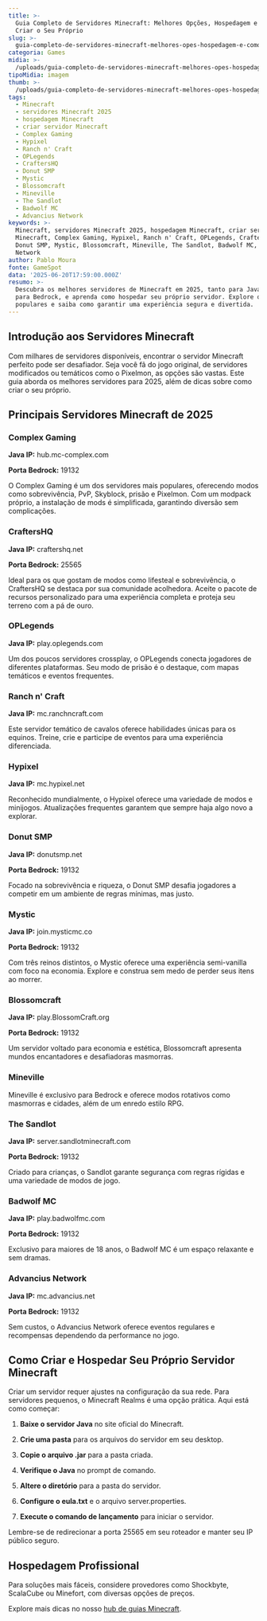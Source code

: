 ```yaml
---
title: >-
  Guia Completo de Servidores Minecraft: Melhores Opções, Hospedagem e Como
  Criar o Seu Próprio
slug: >-
  guia-completo-de-servidores-minecraft-melhores-opes-hospedagem-e-como-criar-o-seu-prprio
categoria: Games
midia: >-
  /uploads/guia-completo-de-servidores-minecraft-melhores-opes-hospedagem-e-como-criar-o-seu-prprio-thumb.jpg
tipoMidia: imagem
thumb: >-
  /uploads/guia-completo-de-servidores-minecraft-melhores-opes-hospedagem-e-como-criar-o-seu-prprio-thumb.jpg
tags:
  - Minecraft
  - servidores Minecraft 2025
  - hospedagem Minecraft
  - criar servidor Minecraft
  - Complex Gaming
  - Hypixel
  - Ranch n' Craft
  - OPLegends
  - CraftersHQ
  - Donut SMP
  - Mystic
  - Blossomcraft
  - Mineville
  - The Sandlot
  - Badwolf MC
  - Advancius Network
keywords: >-
  Minecraft, servidores Minecraft 2025, hospedagem Minecraft, criar servidor
  Minecraft, Complex Gaming, Hypixel, Ranch n' Craft, OPLegends, CraftersHQ,
  Donut SMP, Mystic, Blossomcraft, Mineville, The Sandlot, Badwolf MC, Advancius
  Network
author: Pablo Moura
fonte: GameSpot
data: '2025-06-20T17:59:00.000Z'
resumo: >-
  Descubra os melhores servidores de Minecraft em 2025, tanto para Java quanto
  para Bedrock, e aprenda como hospedar seu próprio servidor. Explore opções
  populares e saiba como garantir uma experiência segura e divertida.
---
```


## Introdução aos Servidores Minecraft

Com milhares de servidores disponíveis, encontrar o servidor Minecraft perfeito pode ser desafiador. Seja você fã do jogo original, de servidores modificados ou temáticos como o Pixelmon, as opções são vastas. Este guia aborda os melhores servidores para 2025, além de dicas sobre como criar o seu próprio.

## Principais Servidores Minecraft de 2025

### Complex Gaming

**Java IP:** hub.mc-complex.com  

**Porta Bedrock:** 19132

O Complex Gaming é um dos servidores mais populares, oferecendo modos como sobrevivência, PvP, Skyblock, prisão e Pixelmon. Com um modpack próprio, a instalação de mods é simplificada, garantindo diversão sem complicações.

### CraftersHQ

**Java IP:** craftershq.net  

**Porta Bedrock:** 25565

Ideal para os que gostam de modos como lifesteal e sobrevivência, o CraftersHQ se destaca por sua comunidade acolhedora. Aceite o pacote de recursos personalizado para uma experiência completa e proteja seu terreno com a pá de ouro.

### OPLegends

**Java IP:** play.oplegends.com

Um dos poucos servidores crossplay, o OPLegends conecta jogadores de diferentes plataformas. Seu modo de prisão é o destaque, com mapas temáticos e eventos frequentes.

### Ranch n' Craft

**Java IP:** mc.ranchncraft.com

Este servidor temático de cavalos oferece habilidades únicas para os equinos. Treine, crie e participe de eventos para uma experiência diferenciada.

### Hypixel

**Java IP:** mc.hypixel.net

Reconhecido mundialmente, o Hypixel oferece uma variedade de modos e minijogos. Atualizações frequentes garantem que sempre haja algo novo a explorar.

### Donut SMP

**Java IP:** donutsmp.net  

**Porta Bedrock:** 19132

Focado na sobrevivência e riqueza, o Donut SMP desafia jogadores a competir em um ambiente de regras mínimas, mas justo.

### Mystic

**Java IP:** join.mysticmc.co  

**Porta Bedrock:** 19132

Com três reinos distintos, o Mystic oferece uma experiência semi-vanilla com foco na economia. Explore e construa sem medo de perder seus itens ao morrer.

### Blossomcraft

**Java IP:** play.BlossomCraft.org  

**Porta Bedrock:** 19132

Um servidor voltado para economia e estética, Blossomcraft apresenta mundos encantadores e desafiadoras masmorras.

### Mineville

Mineville é exclusivo para Bedrock e oferece modos rotativos como masmorras e cidades, além de um enredo estilo RPG.

### The Sandlot

**Java IP:** server.sandlotminecraft.com  

**Porta Bedrock:** 19132

Criado para crianças, o Sandlot garante segurança com regras rígidas e uma variedade de modos de jogo.

### Badwolf MC

**Java IP:** play.badwolfmc.com  

**Porta Bedrock:** 19132

Exclusivo para maiores de 18 anos, o Badwolf MC é um espaço relaxante e sem dramas.

### Advancius Network

**Java IP:** mc.advancius.net  

**Porta Bedrock:** 19132

Sem custos, o Advancius Network oferece eventos regulares e recompensas dependendo da performance no jogo.

## Como Criar e Hospedar Seu Próprio Servidor Minecraft

Criar um servidor requer ajustes na configuração da sua rede. Para servidores pequenos, o Minecraft Realms é uma opção prática. Aqui está como começar:

1. **Baixe o servidor Java** no site oficial do Minecraft.

2. **Crie uma pasta** para os arquivos do servidor em seu desktop.

3. **Copie o arquivo .jar** para a pasta criada.

4. **Verifique o Java** no prompt de comando.

5. **Altere o diretório** para a pasta do servidor.

6. **Configure o eula.txt** e o arquivo server.properties.

7. **Execute o comando de lançamento** para iniciar o servidor.

Lembre-se de redirecionar a porta 25565 em seu roteador e manter seu IP público seguro.

## Hospedagem Profissional

Para soluções mais fáceis, considere provedores como Shockbyte, ScalaCube ou Minefort, com diversas opções de preços.

Explore mais dicas no nosso [hub de guias Minecraft](https://www.gamespot.com/articles/minecraft-guides-hub/1100-6526408/).
